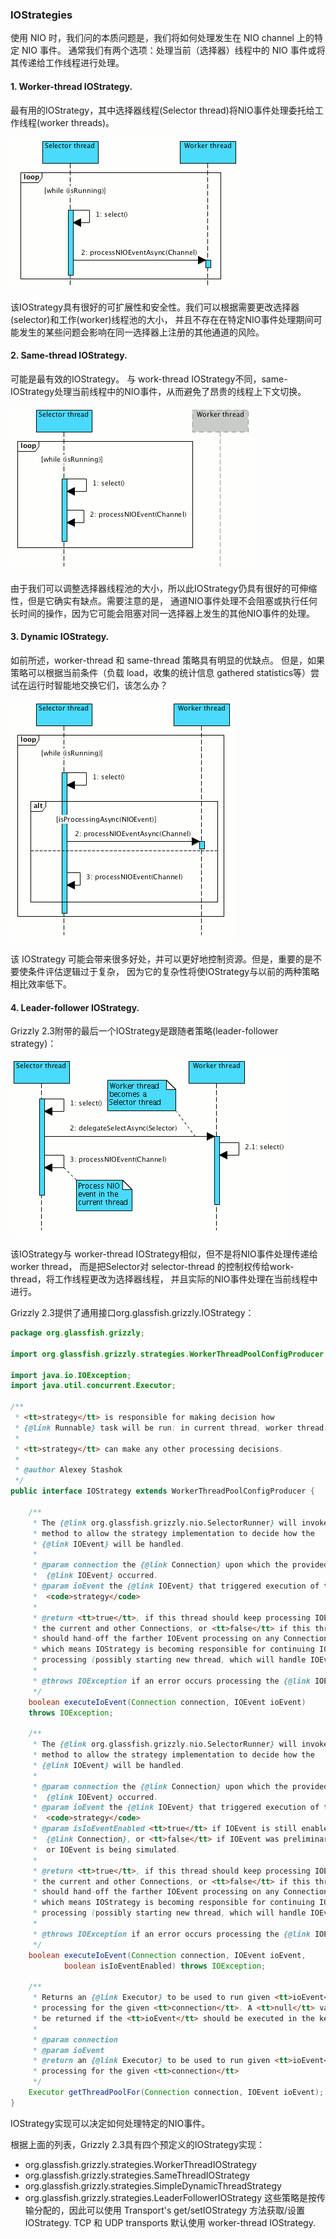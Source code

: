 ### IOStrategies

使用 NIO 时，我们问的本质问题是，我们将如何处理发生在 NIO channel 上的特定 NIO 事件。
通常我们有两个选项：处理当前（选择器）线程中的 NIO 事件或将其传递给工作线程进行处理。

#### 1. Worker-thread IOStrategy.

最有用的IOStrategy，其中选择器线程(Selector thread)将NIO事件处理委托给工作线程(worker threads)。

![workerthread strategy](./images/workerthread-strategy.png)

该IOStrategy具有很好的可扩展性和安全性。我们可以根据需要更改选择器(selector)和工作(worker)线程池的大小，
并且不存在在特定NIO事件处理期间可能发生的某些问题会影响在同一选择器上注册的其他通道的风险。

#### 2. Same-thread IOStrategy.

可能是最有效的IOStrategy。
与 work-thread IOStrategy不同，same-IOStrategy处理当前线程中的NIO事件，从而避免了昂贵的线程上下文切换。

![same-thread IOStrategy](./images/samethread-strategy.png)

由于我们可以调整选择器线程池的大小，所以此IOStrategy仍具有很好的可伸缩性，但是它确实有缺点。需要注意的是，
通道NIO事件处理不会阻塞或执行任何长时间的操作，因为它可能会阻塞对同一选择器上发生的其他NIO事件的处理。

#### 3. Dynamic IOStrategy.

如前所述，worker-thread 和 same-thread 策略具有明显的优缺点。
但是，如果策略可以根据当前条件（负载 load，收集的统计信息 gathered statistics等）尝试在运行时智能地交换它们，该怎么办？

![dynamic-IOStrategy](./images/dynamic-strategy.png)

该 IOStrategy 可能会带来很多好处，并可以更好地控制资源。但是，重要的是不要使条件评估逻辑过于复杂，
因为它的复杂性将使IOStrategy与以前的两种策略相比效率低下。

#### 4. Leader-follower IOStrategy.
Grizzly 2.3附带的最后一个IOStrategy是跟随者策略(leader-follower strategy)：

![leader-follower strategy](./images/leaderfollower-strategy.png)

该IOStrategy与 worker-thread IOStrategy相似，但不是将NIO事件处理传递给 worker thread，
而是把Selector对 selector-thread 的控制权传给work-thread，将工作线程更改为选择器线程，
并且实际的NIO事件处理在当前线程中进行。

Grizzly 2.3提供了通用接口org.glassfish.grizzly.IOStrategy：
```java
package org.glassfish.grizzly;

import org.glassfish.grizzly.strategies.WorkerThreadPoolConfigProducer;

import java.io.IOException;
import java.util.concurrent.Executor;

/**
 * <tt>strategy</tt> is responsible for making decision how
 * {@link Runnable} task will be run: in current thread, worker thread.
 *
 * <tt>strategy</tt> can make any other processing decisions.
 * 
 * @author Alexey Stashok
 */
public interface IOStrategy extends WorkerThreadPoolConfigProducer {

    /**
     * The {@link org.glassfish.grizzly.nio.SelectorRunner} will invoke this
     * method to allow the strategy implementation to decide how the
     * {@link IOEvent} will be handled.
     *
     * @param connection the {@link Connection} upon which the provided
     *  {@link IOEvent} occurred.
     * @param ioEvent the {@link IOEvent} that triggered execution of this
     *  <code>strategy</code>
     *
     * @return <tt>true</tt>, if this thread should keep processing IOEvents on
     * the current and other Connections, or <tt>false</tt> if this thread
     * should hand-off the farther IOEvent processing on any Connections,
     * which means IOStrategy is becoming responsible for continuing IOEvent
     * processing (possibly starting new thread, which will handle IOEvents).
     *
     * @throws IOException if an error occurs processing the {@link IOEvent}.
     */
    boolean executeIoEvent(Connection connection, IOEvent ioEvent)
    throws IOException;

    /**
     * The {@link org.glassfish.grizzly.nio.SelectorRunner} will invoke this
     * method to allow the strategy implementation to decide how the
     * {@link IOEvent} will be handled.
     *
     * @param connection the {@link Connection} upon which the provided
     *  {@link IOEvent} occurred.
     * @param ioEvent the {@link IOEvent} that triggered execution of this
     *  <code>strategy</code>
     * @param isIoEventEnabled <tt>true</tt> if IOEvent is still enabled on the
     *  {@link Connection}, or <tt>false</tt> if IOEvent was preliminary disabled
     *  or IOEvent is being simulated.
     *
     * @return <tt>true</tt>, if this thread should keep processing IOEvents on
     * the current and other Connections, or <tt>false</tt> if this thread
     * should hand-off the farther IOEvent processing on any Connections,
     * which means IOStrategy is becoming responsible for continuing IOEvent
     * processing (possibly starting new thread, which will handle IOEvents).
     *
     * @throws IOException if an error occurs processing the {@link IOEvent}.
     */
    boolean executeIoEvent(Connection connection, IOEvent ioEvent,
            boolean isIoEventEnabled) throws IOException;
    
    /**
     * Returns an {@link Executor} to be used to run given <tt>ioEvent</tt>
     * processing for the given <tt>connection</tt>. A <tt>null</tt> value will
     * be returned if the <tt>ioEvent</tt> should be executed in the kernel thread.
     * 
     * @param connection
     * @param ioEvent
     * @return an {@link Executor} to be used to run given <tt>ioEvent</tt>
     * processing for the given <tt>connection</tt>
     */
    Executor getThreadPoolFor(Connection connection, IOEvent ioEvent);
}
```
IOStrategy实现可以决定如何处理特定的NIO事件。

根据上面的列表，Grizzly 2.3具有四个预定义的IOStrategy实现：
- org.glassfish.grizzly.strategies.WorkerThreadIOStrategy
- org.glassfish.grizzly.strategies.SameThreadIOStrategy
- org.glassfish.grizzly.strategies.SimpleDynamicThreadStrategy
- org.glassfish.grizzly.strategies.LeaderFollowerIOStrategy
这些策略是按传输分配的，因此可以使用 Transport's get/setIOStrategy 方法获取/设置 IOStrategy.
TCP 和 UDP transports 默认使用 worker-thread IOStrategy.


